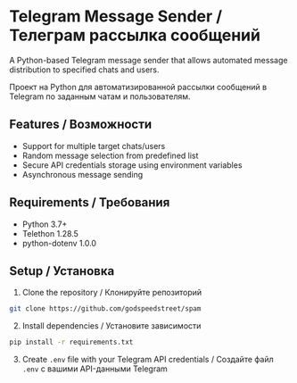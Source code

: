 # Telegram Message Sender / Телеграм рассылка сообщений

A Python-based Telegram message sender that allows automated message distribution to specified chats and users.

Проект на Python для автоматизированной рассылки сообщений в Telegram по заданным чатам и пользователям.

## Features / Возможности

- Support for multiple target chats/users
- Random message selection from predefined list
- Secure API credentials storage using environment variables
- Asynchronous message sending

## Requirements / Требования

- Python 3.7+
- Telethon 1.28.5
- python-dotenv 1.0.0

## Setup / Установка

1. Clone the repository / Клонируйте репозиторий
```bash
git clone https://github.com/godspeedstreet/spam
```

2. Install dependencies / Установите зависимости
```bash
pip install -r requirements.txt
```

3. Create `.env` file with your Telegram API credentials / Создайте файл `.env` с вашими API-данными Telegram
